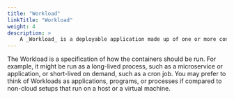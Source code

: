 ```yaml
---
title: "Workload"
linkTitle: "Workload"
weight: 4
description: >
    A _Workload_ is a deployable application made up of one or more containers that runs in the same context and share resources, dependencies and networks.
---
```


The Workload is a specification of how the containers should be run.
For example, it might be run as a long-lived process, such as a microservice or application, or short-lived on demand, such as a cron job.
You may prefer to think of Workloads as applications, programs, or processes if compared to non-cloud setups that run on a host or a virtual machine.

